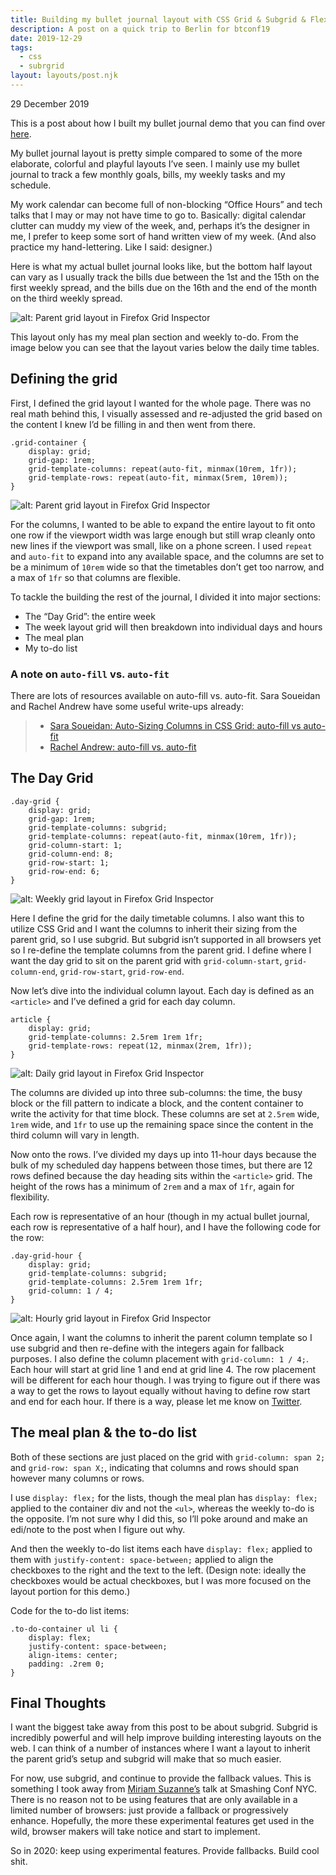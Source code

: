 ```yaml
---
title: Building my bullet journal layout with CSS Grid & Subgrid & Flexbox 
description: A post on a quick trip to Berlin for btconf19
date: 2019-12-29
tags:
  - css
  - subrgrid
layout: layouts/post.njk
---
```


<p class="blog-post__date">29 December 2019</p>

This is a post about how I built my bullet journal demo that you can find over [here](https://stephaniestimac.com/css-grid-experiments/project6/). 

My bullet journal layout is pretty simple compared to some of the more elaborate, colorful and playful layouts I’ve seen. I mainly use my bullet journal to track a few monthly goals, bills, my weekly tasks and my schedule. 

My work calendar can become full of non-blocking “Office Hours” and tech talks that I may or may not have time to go to. Basically: digital calendar clutter can muddy my view of the week, and, perhaps it’s the designer in me, I prefer to keep some sort of hand written view of my week.  (And also practice my hand-lettering. Like I said: designer.)

Here is what my actual bullet journal looks like, but the bottom half layout can vary as I usually track the bills due between the 1st and the 15th on the first weekly spread, and the bills due on the 16th and the end of the month on the third weekly spread.


![alt: Parent grid layout in Firefox Grid Inspector](../../img/post-6/bullet-journal.jpg)

This layout only has my meal plan section and weekly to-do. From the image below you can see that the layout varies below the daily time tables. 

## Defining the grid
First, I defined the grid layout I wanted for the whole page. There was no real math behind this, I visually assessed and re-adjusted the grid based on the content I knew I’d be filling in and then went from there.  

```
.grid-container { 
    display: grid; 
    grid-gap: 1rem;
    grid-template-columns: repeat(auto-fit, minmax(10rem, 1fr));
    grid-template-rows: repeat(auto-fit, minmax(5rem, 10rem));
}
```

![alt: Parent grid layout in Firefox Grid Inspector](../../img/post-6/grid-parent.jpg)

For the columns, I wanted to be able to expand the entire layout to fit onto one row if the viewport width was large enough but still wrap cleanly onto new lines if the viewport was small, like on a phone screen. I used `repeat` and `auto-fit` to expand into any available space, and the columns are set to be a minimum of `10rem` wide so that the timetables don’t get too narrow, and a max of `1fr` so that columns are flexible. 

To tackle the building the rest of the journal, I divided it into major sections:

* The “Day Grid”: the entire week 
* The week layout grid will then breakdown into individual days and hours 
* The meal plan 
* My to-do list  


### A note on `auto-fill` vs. `auto-fit` 

There are lots of resources available on auto-fill vs. auto-fit. Sara Soueidan and Rachel Andrew have some useful write-ups already: 

> * [Sara Soueidan: Auto-Sizing Columns in CSS Grid: auto-fill vs auto-fit](https://css-tricks.com/auto-sizing-columns-css-grid-auto-fill-vs-auto-fit/)
> * [Rachel Andrew: auto-fill vs. auto-fit](https://gridbyexample.com/examples/example37/)


## The Day Grid

```
.day-grid { 
    display: grid; 
    grid-gap: 1rem; 
    grid-template-columns: subgrid; 
    grid-template-columns: repeat(auto-fit, minmax(10rem, 1fr)); 
    grid-column-start: 1; 
    grid-column-end: 8; 
    grid-row-start: 1; 
    grid-row-end: 6; 
}
```

![alt: Weekly grid layout in Firefox Grid Inspector](../../img/post-6/grid-weekly.jpg)

Here I define the grid for the daily timetable columns. I also want this to utilize CSS Grid and I want the columns to inherit their sizing from the parent grid, so I use subgrid. But subgrid isn’t supported in all browsers yet so I re-define the template columns from the parent grid. I define where I want the day grid to sit on the parent grid with `grid-column-start`, `grid-column-end`, `grid-row-start`, `grid-row-end`. 

Now let’s dive into the individual column layout. Each day is defined as an `<article>` and I’ve defined a grid for each day column.  

``` 
article { 
    display: grid; 
    grid-template-columns: 2.5rem 1rem 1fr; 
    grid-template-rows: repeat(12, minmax(2rem, 1fr)); 
} 
``` 
![alt: Daily grid layout in Firefox Grid Inspector](../../img/post-6/grid-daily.jpg)

The columns are divided up into three sub-columns: the time, the busy block or the fill pattern to indicate a block, and the content container to write the activity for that time block. These columns are set at `2.5rem` wide, `1rem` wide, and `1fr` to use up the remaining space since the content in the third column will vary in length. 

Now onto the rows. I’ve divided my days up into 11-hour days because the bulk of my scheduled day happens between those times, but there are 12 rows defined because the day heading sits within the `<article>` grid. The height of the rows has a minimum of `2rem` and a max of `1fr`, again for flexibility. 

Each row is representative of an hour (though in my actual bullet journal, each row is representative of a half hour), and I have the following code for the row: 

```
.day-grid-hour { 
    display: grid; 
    grid-template-columns: subgrid; 
    grid-template-columns: 2.5rem 1rem 1fr; 
    grid-column: 1 / 4; 
}
```

![alt: Hourly grid layout in Firefox Grid Inspector](../../img/post-6/grid-hourly.jpg)

Once again, I want the columns to inherit the parent column template so I use subgrid and then re-define with the integers again for fallback purposes. I also define the column placement with `grid-column: 1 / 4;`. Each hour will start at grid line 1 and end at grid line 4. The row placement will be different for each hour though. I was trying to figure out if there was a way to get the rows to layout equally without having to define row start and end for each hour. If there is a way, please let me know on [Twitter](https://twitter.com/seaotta). 

## The meal plan & the to-do list 

Both of these sections are just placed on the grid with `grid-column: span 2;` and `grid-row: span X;`, indicating that columns and rows should span however many columns or rows. 

I use `display: flex;` for the lists, though the meal plan has `display: flex;` applied to the container div and not the `<ul>`, whereas the weekly to-do is the opposite. I’m not sure why I did this, so I’ll poke around and make an edi/note to the post when I figure out why.  

And then the weekly to-do list items each have `display: flex;` applied to them with `justify-content: space-between;` applied to align the checkboxes to the right and the text to the left. (Design note: ideally the checkboxes would be actual checkboxes, but I was more focused on the layout portion for this demo.) 

Code for the to-do list items: 

```
.to-do-container ul li { 
    display: flex; 
    justify-content: space-between; 
    align-items: center; 
    padding: .2rem 0; 
}
``` 

## Final Thoughts 

I want the biggest take away from this post to be about subgrid. Subgrid is incredibly powerful and will help improve building interesting layouts on the web. I can think of a number of instances where I want a layout to inherit the parent grid’s setup and subgrid will make that so much easier.  

For now, use subgrid, and continue to provide the fallback values. This is something I took away from [Miriam Suzanne’s](https://twitter.com/MiriSuzanne) talk at Smashing Conf NYC. There is no reason not to be using features that are only available in a limited number of browsers: just provide a fallback or progressively enhance. Hopefully, the more these experimental features get used in the wild, browser makers will take notice and start to implement.  

So in 2020: keep using experimental features. Provide fallbacks. Build cool shit.